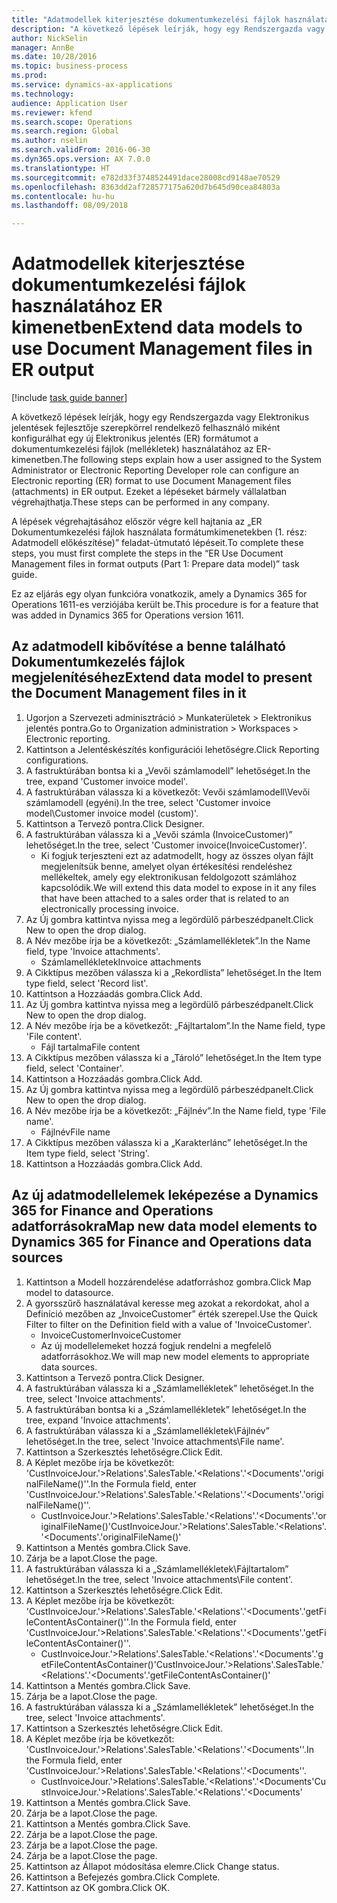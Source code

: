 ```yaml
--- 
title: "Adatmodellek kiterjesztése dokumentumkezelési fájlok használatához ER kimenetben"
description: "A következő lépések leírják, hogy egy Rendszergazda vagy Elektronikus jelentések fejlesztője szerepkörrel rendelkező felhasználó miként konfigurálhat egy új Elektronikus jelentés (ER) formátumot a dokumentumkezelési fájlok (mellékletek) használatához az ER-kimenetben."
author: NickSelin
manager: AnnBe
ms.date: 10/28/2016
ms.topic: business-process
ms.prod: 
ms.service: dynamics-ax-applications
ms.technology: 
audience: Application User
ms.reviewer: kfend
ms.search.scope: Operations
ms.search.region: Global
ms.author: nselin
ms.search.validFrom: 2016-06-30
ms.dyn365.ops.version: AX 7.0.0
ms.translationtype: HT
ms.sourcegitcommit: e782d33f3748524491dace28008cd9148ae70529
ms.openlocfilehash: 8363dd2af728577175a620d7b645d90cea84803a
ms.contentlocale: hu-hu
ms.lasthandoff: 08/09/2018

---
```

# <a name="extend-data-models-to-use-document-management-files-in-er-output"></a><span data-ttu-id="cb77c-103">Adatmodellek kiterjesztése dokumentumkezelési fájlok használatához ER kimenetben</span><span class="sxs-lookup"><span data-stu-id="cb77c-103">Extend data models to use Document Management files in ER output</span></span>

[!include [task guide banner](../../includes/task-guide-banner.md)]

<span data-ttu-id="cb77c-104">A következő lépések leírják, hogy egy Rendszergazda vagy Elektronikus jelentések fejlesztője szerepkörrel rendelkező felhasználó miként konfigurálhat egy új Elektronikus jelentés (ER) formátumot a dokumentumkezelési fájlok (mellékletek) használatához az ER-kimenetben.</span><span class="sxs-lookup"><span data-stu-id="cb77c-104">The following steps explain how a user assigned to the System Administrator or Electronic Reporting Developer role can configure an Electronic reporting (ER) format to use Document Management files (attachments) in ER output.</span></span> <span data-ttu-id="cb77c-105">Ezeket a lépéseket bármely vállalatban végrehajthatja.</span><span class="sxs-lookup"><span data-stu-id="cb77c-105">These steps can be performed in any company.</span></span>

<span data-ttu-id="cb77c-106">A lépések végrehajtásához először végre kell hajtania az „ER Dokumentumkezelési fájlok használata formátumkimenetekben (1. rész: Adatmodell előkészítése)” feladat-útmutató lépéseit.</span><span class="sxs-lookup"><span data-stu-id="cb77c-106">To complete these steps, you must first complete the steps in the “ER Use Document Management files in format outputs (Part 1: Prepare data model)” task guide.</span></span>

<span data-ttu-id="cb77c-107">Ez az eljárás egy olyan funkcióra vonatkozik, amely a Dynamics 365 for Operations 1611-es verziójába került be.</span><span class="sxs-lookup"><span data-stu-id="cb77c-107">This procedure is for a feature that was added in Dynamics 365 for Operations version 1611.</span></span>


## <a name="extend-data-model-to-present-the-document-management-files-in-it"></a><span data-ttu-id="cb77c-108">Az adatmodell kibővítése a benne található Dokumentumkezelés fájlok megjelenítéséhez</span><span class="sxs-lookup"><span data-stu-id="cb77c-108">Extend data model to present the Document Management files in it</span></span>
1. <span data-ttu-id="cb77c-109">Ugorjon a Szervezeti adminisztráció > Munkaterületek > Elektronikus jelentés pontra.</span><span class="sxs-lookup"><span data-stu-id="cb77c-109">Go to Organization administration > Workspaces > Electronic reporting.</span></span>
2. <span data-ttu-id="cb77c-110">Kattintson a Jelentéskészítés konfigurációi lehetőségre.</span><span class="sxs-lookup"><span data-stu-id="cb77c-110">Click Reporting configurations.</span></span>
3. <span data-ttu-id="cb77c-111">A fastruktúrában bontsa ki a „Vevői számlamodell” lehetőséget.</span><span class="sxs-lookup"><span data-stu-id="cb77c-111">In the tree, expand 'Customer invoice model'.</span></span>
4. <span data-ttu-id="cb77c-112">A fastruktúrában válassza ki a következőt: Vevői számlamodell\Vevői számlamodell (egyéni).</span><span class="sxs-lookup"><span data-stu-id="cb77c-112">In the tree, select 'Customer invoice model\Customer invoice model (custom)'.</span></span>
5. <span data-ttu-id="cb77c-113">Kattintson a Tervező pontra.</span><span class="sxs-lookup"><span data-stu-id="cb77c-113">Click Designer.</span></span>
6. <span data-ttu-id="cb77c-114">A fastruktúrában válassza ki a „Vevői számla (InvoiceCustomer)” lehetőséget.</span><span class="sxs-lookup"><span data-stu-id="cb77c-114">In the tree, select 'Customer invoice(InvoiceCustomer)'.</span></span>
    * <span data-ttu-id="cb77c-115">Ki fogjuk terjeszteni ezt az adatmodellt, hogy az összes olyan fájlt megjelenítsük benne, amelyet olyan értékesítési rendeléshez mellékeltek, amely egy elektronikusan feldolgozott számlához kapcsolódik.</span><span class="sxs-lookup"><span data-stu-id="cb77c-115">We will extend this data model to expose in it any files that have been attached to a sales order that is related to an electronically processing invoice.</span></span>  
7. <span data-ttu-id="cb77c-116">Az Új gombra kattintva nyissa meg a legördülő párbeszédpanelt.</span><span class="sxs-lookup"><span data-stu-id="cb77c-116">Click New to open the drop dialog.</span></span>
8. <span data-ttu-id="cb77c-117">A Név mezőbe írja be a következőt: „Számlamellékletek”.</span><span class="sxs-lookup"><span data-stu-id="cb77c-117">In the Name field, type 'Invoice attachments'.</span></span>
    * <span data-ttu-id="cb77c-118">Számlamellékletek</span><span class="sxs-lookup"><span data-stu-id="cb77c-118">Invoice attachments</span></span>  
9. <span data-ttu-id="cb77c-119">A Cikktípus mezőben válassza ki a „Rekordlista” lehetőséget.</span><span class="sxs-lookup"><span data-stu-id="cb77c-119">In the Item type field, select 'Record list'.</span></span>
10. <span data-ttu-id="cb77c-120">Kattintson a Hozzáadás gombra.</span><span class="sxs-lookup"><span data-stu-id="cb77c-120">Click Add.</span></span>
11. <span data-ttu-id="cb77c-121">Az Új gombra kattintva nyissa meg a legördülő párbeszédpanelt.</span><span class="sxs-lookup"><span data-stu-id="cb77c-121">Click New to open the drop dialog.</span></span>
12. <span data-ttu-id="cb77c-122">A Név mezőbe írja be a következőt: „Fájltartalom”.</span><span class="sxs-lookup"><span data-stu-id="cb77c-122">In the Name field, type 'File content'.</span></span>
    * <span data-ttu-id="cb77c-123">Fájl tartalma</span><span class="sxs-lookup"><span data-stu-id="cb77c-123">File content</span></span>  
13. <span data-ttu-id="cb77c-124">A Cikktípus mezőben válassza ki a „Tároló” lehetőséget.</span><span class="sxs-lookup"><span data-stu-id="cb77c-124">In the Item type field, select 'Container'.</span></span>
14. <span data-ttu-id="cb77c-125">Kattintson a Hozzáadás gombra.</span><span class="sxs-lookup"><span data-stu-id="cb77c-125">Click Add.</span></span>
15. <span data-ttu-id="cb77c-126">Az Új gombra kattintva nyissa meg a legördülő párbeszédpanelt.</span><span class="sxs-lookup"><span data-stu-id="cb77c-126">Click New to open the drop dialog.</span></span>
16. <span data-ttu-id="cb77c-127">A Név mezőbe írja be a következőt: „Fájlnév”.</span><span class="sxs-lookup"><span data-stu-id="cb77c-127">In the Name field, type 'File name'.</span></span>
    * <span data-ttu-id="cb77c-128">Fájlnév</span><span class="sxs-lookup"><span data-stu-id="cb77c-128">File name</span></span>  
17. <span data-ttu-id="cb77c-129">A Cikktípus mezőben válassza ki a „Karakterlánc” lehetőséget.</span><span class="sxs-lookup"><span data-stu-id="cb77c-129">In the Item type field, select 'String'.</span></span>
18. <span data-ttu-id="cb77c-130">Kattintson a Hozzáadás gombra.</span><span class="sxs-lookup"><span data-stu-id="cb77c-130">Click Add.</span></span>

## <a name="map-new-data-model-elements-to-dynamics-365-for-finance-and-operations-data-sources"></a><span data-ttu-id="cb77c-131">Az új adatmodellelemek leképezése a Dynamics 365 for Finance and Operations adatforrásokra</span><span class="sxs-lookup"><span data-stu-id="cb77c-131">Map new data model elements to Dynamics 365 for Finance and Operations data sources</span></span>
1. <span data-ttu-id="cb77c-132">Kattintson a Modell hozzárendelése adatforráshoz gombra.</span><span class="sxs-lookup"><span data-stu-id="cb77c-132">Click Map model to datasource.</span></span>
2. <span data-ttu-id="cb77c-133">A gyorsszűrő használatával keresse meg azokat a rekordokat, ahol a Definíció mezőben az „InvoiceCustomer” érték szerepel.</span><span class="sxs-lookup"><span data-stu-id="cb77c-133">Use the Quick Filter to filter on the Definition field with a value of 'InvoiceCustomer'.</span></span>
    * <span data-ttu-id="cb77c-134">InvoiceCustomer</span><span class="sxs-lookup"><span data-stu-id="cb77c-134">InvoiceCustomer</span></span>  
    * <span data-ttu-id="cb77c-135">Az új modellelemeket hozzá fogjuk rendelni a megfelelő adatforrásokhoz.</span><span class="sxs-lookup"><span data-stu-id="cb77c-135">We will map new model elements to appropriate data sources.</span></span>  
3. <span data-ttu-id="cb77c-136">Kattintson a Tervező pontra.</span><span class="sxs-lookup"><span data-stu-id="cb77c-136">Click Designer.</span></span>
4. <span data-ttu-id="cb77c-137">A fastruktúrában válassza ki a „Számlamellékletek” lehetőséget.</span><span class="sxs-lookup"><span data-stu-id="cb77c-137">In the tree, select 'Invoice attachments'.</span></span>
5. <span data-ttu-id="cb77c-138">A fastruktúrában bontsa ki a „Számlamellékletek” lehetőséget.</span><span class="sxs-lookup"><span data-stu-id="cb77c-138">In the tree, expand 'Invoice attachments'.</span></span>
6. <span data-ttu-id="cb77c-139">A fastruktúrában válassza ki a „Számlamellékletek\Fájlnév” lehetőséget.</span><span class="sxs-lookup"><span data-stu-id="cb77c-139">In the tree, select 'Invoice attachments\File name'.</span></span>
7. <span data-ttu-id="cb77c-140">Kattintson a Szerkesztés lehetőségre.</span><span class="sxs-lookup"><span data-stu-id="cb77c-140">Click Edit.</span></span>
8. <span data-ttu-id="cb77c-141">A Képlet mezőbe írja be következőt: 'CustInvoiceJour.'>Relations'.SalesTable.'<Relations'.'<Documents'.'originalFileName()''.</span><span class="sxs-lookup"><span data-stu-id="cb77c-141">In the Formula field, enter 'CustInvoiceJour.'>Relations'.SalesTable.'<Relations'.'<Documents'.'originalFileName()''.</span></span>
    * <span data-ttu-id="cb77c-142">CustInvoiceJour.'>Relations'.SalesTable.'<Relations'.'<Documents'.'originalFileName()'</span><span class="sxs-lookup"><span data-stu-id="cb77c-142">CustInvoiceJour.'>Relations'.SalesTable.'<Relations'.'<Documents'.'originalFileName()'</span></span>  
9. <span data-ttu-id="cb77c-143">Kattintson a Mentés gombra.</span><span class="sxs-lookup"><span data-stu-id="cb77c-143">Click Save.</span></span>
10. <span data-ttu-id="cb77c-144">Zárja be a lapot.</span><span class="sxs-lookup"><span data-stu-id="cb77c-144">Close the page.</span></span>
11. <span data-ttu-id="cb77c-145">A fastruktúrában válassza ki a „Számlamellékletek\Fájltartalom” lehetőséget.</span><span class="sxs-lookup"><span data-stu-id="cb77c-145">In the tree, select 'Invoice attachments\File content'.</span></span>
12. <span data-ttu-id="cb77c-146">Kattintson a Szerkesztés lehetőségre.</span><span class="sxs-lookup"><span data-stu-id="cb77c-146">Click Edit.</span></span>
13. <span data-ttu-id="cb77c-147">A Képlet mezőbe írja be következőt: 'CustInvoiceJour.'>Relations'.SalesTable.'<Relations'.'<Documents'.'getFileContentAsContainer()''.</span><span class="sxs-lookup"><span data-stu-id="cb77c-147">In the Formula field, enter 'CustInvoiceJour.'>Relations'.SalesTable.'<Relations'.'<Documents'.'getFileContentAsContainer()''.</span></span>
    * <span data-ttu-id="cb77c-148">CustInvoiceJour.'>Relations'.SalesTable.'<Relations'.'<Documents'.'getFileContentAsContainer()'</span><span class="sxs-lookup"><span data-stu-id="cb77c-148">CustInvoiceJour.'>Relations'.SalesTable.'<Relations'.'<Documents'.'getFileContentAsContainer()'</span></span>  
14. <span data-ttu-id="cb77c-149">Kattintson a Mentés gombra.</span><span class="sxs-lookup"><span data-stu-id="cb77c-149">Click Save.</span></span>
15. <span data-ttu-id="cb77c-150">Zárja be a lapot.</span><span class="sxs-lookup"><span data-stu-id="cb77c-150">Close the page.</span></span>
16. <span data-ttu-id="cb77c-151">A fastruktúrában válassza ki a „Számlamellékletek” lehetőséget.</span><span class="sxs-lookup"><span data-stu-id="cb77c-151">In the tree, select 'Invoice attachments'.</span></span>
17. <span data-ttu-id="cb77c-152">Kattintson a Szerkesztés lehetőségre.</span><span class="sxs-lookup"><span data-stu-id="cb77c-152">Click Edit.</span></span>
18. <span data-ttu-id="cb77c-153">A Képlet mezőbe írja be következőt: 'CustInvoiceJour.'>Relations'.SalesTable.'<Relations'.'<Documents''.</span><span class="sxs-lookup"><span data-stu-id="cb77c-153">In the Formula field, enter 'CustInvoiceJour.'>Relations'.SalesTable.'<Relations'.'<Documents''.</span></span>
    * <span data-ttu-id="cb77c-154">CustInvoiceJour.'>Relations'.SalesTable.'<Relations'.'<Documents'</span><span class="sxs-lookup"><span data-stu-id="cb77c-154">CustInvoiceJour.'>Relations'.SalesTable.'<Relations'.'<Documents'</span></span>  
19. <span data-ttu-id="cb77c-155">Kattintson a Mentés gombra.</span><span class="sxs-lookup"><span data-stu-id="cb77c-155">Click Save.</span></span>
20. <span data-ttu-id="cb77c-156">Zárja be a lapot.</span><span class="sxs-lookup"><span data-stu-id="cb77c-156">Close the page.</span></span>
21. <span data-ttu-id="cb77c-157">Kattintson a Mentés gombra.</span><span class="sxs-lookup"><span data-stu-id="cb77c-157">Click Save.</span></span>
22. <span data-ttu-id="cb77c-158">Zárja be a lapot.</span><span class="sxs-lookup"><span data-stu-id="cb77c-158">Close the page.</span></span>
23. <span data-ttu-id="cb77c-159">Zárja be a lapot.</span><span class="sxs-lookup"><span data-stu-id="cb77c-159">Close the page.</span></span>
24. <span data-ttu-id="cb77c-160">Zárja be a lapot.</span><span class="sxs-lookup"><span data-stu-id="cb77c-160">Close the page.</span></span>
25. <span data-ttu-id="cb77c-161">Kattintson az Állapot módosítása elemre.</span><span class="sxs-lookup"><span data-stu-id="cb77c-161">Click Change status.</span></span>
26. <span data-ttu-id="cb77c-162">Kattintson a Befejezés gombra.</span><span class="sxs-lookup"><span data-stu-id="cb77c-162">Click Complete.</span></span>
27. <span data-ttu-id="cb77c-163">Kattintson az OK gombra.</span><span class="sxs-lookup"><span data-stu-id="cb77c-163">Click OK.</span></span>


